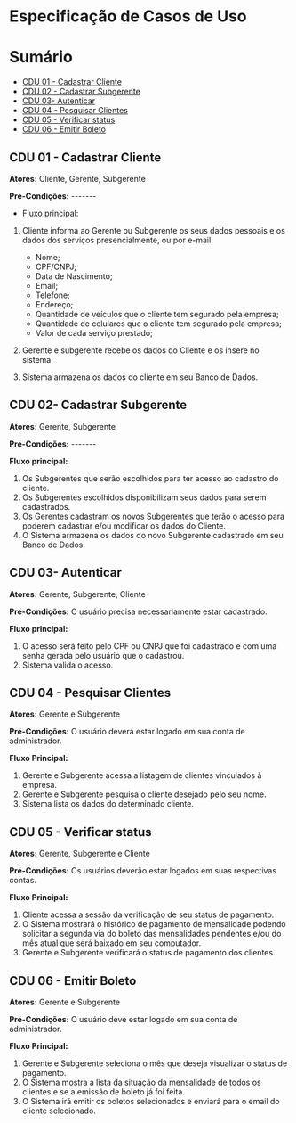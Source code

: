 # Especificação de Casos de Uso

# Sumário

- [CDU 01 - Cadastrar Cliente](#cdu-01---cadastrar-cliente)
- [CDU 02 - Cadastrar Subgerente](#cdu-02---cadastrar-subgerente)
- [CDU 03- Autenticar](#cdu-03---autenticar)
- [CDU 04 - Pesquisar Clientes](#cdu-04---pesquisar-clientes)
- [CDU 05 - Verificar status](#cdu-05---verificar-status)
- [CDU 06 - Emitir Boleto](#cdu-06---emitir-boleto)

## CDU 01 - Cadastrar Cliente

**Atores:** Cliente, Gerente, Subgerente

**Pré-Condições:** -------

- Fluxo principal:
1. Cliente informa ao Gerente ou Subgerente os seus dados pessoais e os dados dos serviços presencialmente, ou por e-mail.

    - Nome;
    - CPF/CNPJ;
    - Data de Nascimento;
    - Email;
    - Telefone;
    - Endereço;
    - Quantidade de veículos que o cliente tem segurado pela empresa;
    - Quantidade de celulares que o cliente tem segurado pela empresa;
    - Valor de cada serviço prestado;

2. Gerente e subgerente recebe os dados do Cliente e os insere no sistema.
3. Sistema armazena os dados do cliente em seu Banco de Dados.

## CDU 02- Cadastrar Subgerente

**Atores:** Gerente, Subgerente

**Pré-Condições:** -------

**Fluxo principal:**
1. Os Subgerentes que serão escolhidos para ter acesso ao cadastro do cliente.
2. Os Subgerentes escolhidos disponibilizam seus dados para serem cadastrados.
3. Os Gerentes cadastram os novos Subgerentes que terão o acesso para poderem cadastrar e/ou modificar os dados do Cliente.
4. O Sistema armazena os dados do novo Subgerente cadastrado em seu Banco de Dados.

## CDU 03- Autenticar

**Atores:** Gerente, Subgerente, Cliente

**Pré-Condições:** O usuário precisa necessariamente estar cadastrado.

**Fluxo principal:**
1. O acesso será feito pelo CPF ou CNPJ que foi cadastrado e com uma senha gerada pelo usuário que o cadastrou.
2. Sistema valida o acesso.

## CDU 04 - Pesquisar Clientes

**Atores:** Gerente e Subgerente

**Pré-Condições:** O usuário deverá estar logado em sua conta de administrador.

**Fluxo Principal:**

  1. Gerente e Subgerente acessa a listagem de clientes vinculados à empresa.
  2. Gerente e Subgerente pesquisa o cliente desejado pelo seu nome.
  3. Sistema lista os dados do determinado cliente.

## CDU 05 - Verificar status

**Atores:** Gerente, Subgerente e Cliente

**Pré-Condições:** Os usuários deverão estar logados em suas respectivas contas.

**Fluxo Principal:**

  1. Cliente acessa a sessão da verificação de seu status de pagamento.
  2. O Sistema mostrará o histórico de pagamento de mensalidade podendo solicitar a segunda via do boleto das mensalidades pendentes e/ou do mês atual que será baixado em seu computador.
  3. Gerente e Subgerente verificará o status de pagamento dos clientes.

## CDU 06 - Emitir Boleto

**Atores:** Gerente e Subgerente

**Pré-Condições:** O usuário deve estar logado em sua conta de administrador.

**Fluxo Principal:**

  1. Gerente e Subgerente seleciona o mês que deseja visualizar o status de pagamento.
  2. O Sistema mostra a lista da situação da mensalidade de todos os clientes e se a emissão de boleto já foi feita.
  3. O Sistema irá emitir os boletos selecionados e enviará para o email do cliente selecionado.
